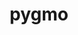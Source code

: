---
title: "pygmo"
layout: cache
categories: [package, v0.18.1]
meta: {"versions": ["2.18.0"], "compilers": ["gcc@=7.5.0"], "oss": ["ubuntu18.04"], "platforms": ["linux"], "targets": ["x86_64"], "stacks": ["e4s", "root"], "num_specs": 1, "num_specs_by_stack": {"root": 1, "e4s": 1}}
spec_details: [{"hash": "7b7or3ry5korvjnwmv6r6zawvkwm2lrl", "compiler": "gcc@=7.5.0", "versions": ["2.18.0"], "os": "ubuntu18.04", "platform": "linux", "target": "x86_64", "variants": ["build_type=RelWithDebInfo", "~ipo", "+shared"], "stacks": ["root", "e4s"], "size": "-", "tarball": "https://binaries.spack.io/v0.18.1/build_cache/linux-ubuntu18.04-x86_64/gcc-7.5.0/pygmo-2.18.0/linux-ubuntu18.04-x86_64-gcc-7.5.0-pygmo-2.18.0-7b7or3ry5korvjnwmv6r6zawvkwm2lrl.spack"}]
---